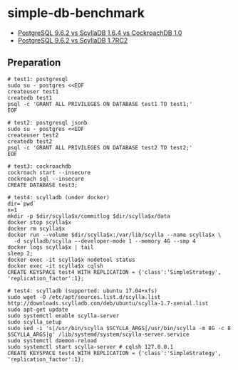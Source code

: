 # simple-db-benchmark

* [PostgreSQL 9.6.2 vs ScyllaDB 1.6.4 vs CockroachDB 1.0](http://kokizzu.blogspot.sg/2017/05/postgresql-vs-cockroachdb-vs-scylladb.html)
* [PostgreSQL 9.6.2 vs ScyllaDB 1.7RC2](http://kokizzu.blogspot.co.id/2017/05/postgresql-962-vs-scylladb-17rc2.html) 

## Preparation

```
# test1: postgresql
sudo su - postgres <<EOF
createuser test1
createdb test1
psql -c 'GRANT ALL PRIVILEGES ON DATABASE test1 TO test1;'
EOF

# test2: postgresql jsonb
sudo su - postgres <<EOF
createuser test2
createdb test2
psql -c 'GRANT ALL PRIVILEGES ON DATABASE test2 TO test2;'
EOF

# test3: cockroachdb
cockroach start --insecure
cockroach sql --insecure
CREATE DATABASE test3;

# test4: scylladb (under docker)
dir=`pwd`
x=1
mkdir -p $dir/scylla$x/commitlog $dir/scylla$x/data
docker stop scylla$x
docker rm scylla$x
docker run --volume $dir/scylla$x:/var/lib/scylla --name scylla$x \
  -d scylladb/scylla --developer-mode 1 --memory 4G --smp 4
docker logs scylla$x | tail
sleep 2;
docker exec -it scylla$x nodetool status
docker exec -it scylla$x cqlsh 
CREATE KEYSPACE test4 WITH REPLICATION = {'class':'SimpleStrategy', 'replication_factor':1};

# test4: scylladb (supported: ubuntu 17.04+xfs)
sudo wget -O /etc/apt/sources.list.d/scylla.list http://downloads.scylladb.com/deb/ubuntu/scylla-1.7-xenial.list
sudo apt-get update
sudo systemctl enable scylla-server
sudo scylla_setup
sudo sed -i 's|/usr/bin/scylla $SCYLLA_ARGS|/usr/bin/scylla -m 8G -c 8 $SCYLLA_ARGS|g' /lib/systemd/system/scylla-server.service
sudo systemctl daemon-reload
sudo systemctl start scylla-server # cqlsh 127.0.0.1
CREATE KEYSPACE test4 WITH REPLICATION = {'class':'SimpleStrategy', 'replication_factor':1};
```
